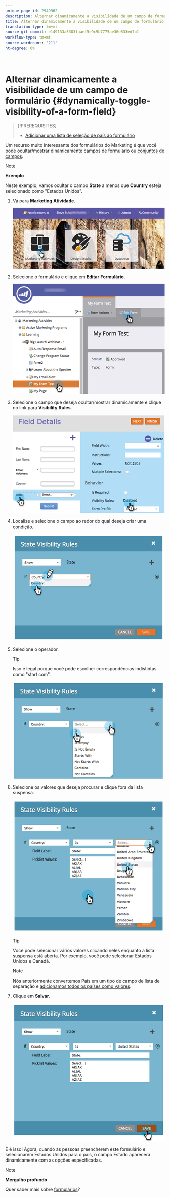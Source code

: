 ```yaml
---
unique-page-id: 2949962
description: Alternar dinamicamente a visibilidade de um campo de formulário - Documentos de marketing - Documentação do produto
title: Alternar dinamicamente a visibilidade de um campo de formulário
translation-type: tm+mt
source-git-commit: e149133a5383faaef5e9c9b7775ae36e633ed7b1
workflow-type: tm+mt
source-wordcount: '211'
ht-degree: 0%

---
```



# Alternar dinamicamente a visibilidade de um campo de formulário {#dynamically-toggle-visibility-of-a-form-field}

>[!PREREQUISITES]
>
>* [Adicionar uma lista de seleção de país ao formulário](../../../../product-docs/demand-generation/forms/form-actions/add-a-country-picklist-to-your-form.md)

>



Um recurso muito interessante dos formulários do Marketing é que você pode ocultar/mostrar dinamicamente campos de formulário ou [conjuntos de campos](add-a-fieldset-to-a-form.md).

>[!NOTE]
>
>**Exemplo**
>
>Neste exemplo, vamos ocultar o campo **State** a menos que **Country** esteja selecionado como &quot;Estados Unidos&quot;.

1. Vá para **Marketing** **Atividade**.

   ![](assets/login-marketing-activities-8.png)

1. Selecione o formulário e clique em **Editar** **Formulário**.

   ![](assets/editform-1.png)

1. Selecione o campo que deseja ocultar/mostrar dinamicamente e clique no link para **Visibility** **Rules**.

   ![](assets/image2014-9-15-15-3a16-3a0.png)

1. Localize e selecione o campo ao redor do qual deseja criar uma condição.

   ![](assets/image2014-9-15-15-3a16-3a12.png)

1. Selecione o operador.

   >[!TIP]
   >
   >Isso é legal porque você pode escolher correspondências indistintas como &quot;start com&quot;.

   ![](assets/image2014-9-15-15-3a16-3a50.png)

1. Selecione os valores que deseja procurar e clique fora da lista suspensa.

   ![](assets/image2014-9-15-15-3a17-3a4.png)

   >[!TIP]
   >
   >Você pode selecionar vários valores clicando neles enquanto a lista suspensa está aberta. Por exemplo, você pode selecionar Estados Unidos e Canadá.

   >[!NOTE]
   >
   >Nós anteriormente convertemos País em um tipo de campo de lista de separação e [adicionamos todos os países como valores](../../../../product-docs/demand-generation/forms/form-actions/add-a-country-picklist-to-your-form.md).

1. Clique em **Salvar**.

   ![](assets/image2014-9-15-15-3a18-3a15.png)

E é isso! Agora, quando as pessoas preencherem este formulário e selecionarem Estados Unidos para o país, o campo Estado aparecerá dinamicamente com as opções especificadas.

>[!NOTE]
>
>**Mergulho profundo**
>
>Quer saber mais sobre [formulários](http://docs.marketo.com/display/docs/forms)?

